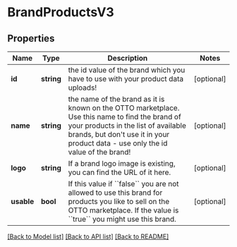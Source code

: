 # BrandProductsV3

## Properties
Name | Type | Description | Notes
------------ | ------------- | ------------- | -------------
**id** | **string** | the id value of the brand which you have to use with your product data uploads! | [optional] 
**name** | **string** | the name of the brand as it is known on the OTTO marketplace. Use this name to find the brand of your products in the list of available brands, but don&#x27;t use it in your product data - use only the id value of the brand! | [optional] 
**logo** | **string** | If a brand logo image is existing, you can find the URL of it here. | [optional] 
**usable** | **bool** | If this value if &#x60;&#x60;false&#x60;&#x60; you are not allowed to use this brand for products you like to sell on the OTTO marketplace. If the value is &#x60;&#x60;true&#x60;&#x60; you might use this brand. | [optional] 

[[Back to Model list]](../../README.md#documentation-for-models) [[Back to API list]](../../README.md#documentation-for-api-endpoints) [[Back to README]](../../README.md)


